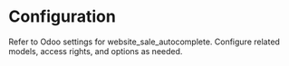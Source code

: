 # Configuration

Refer to Odoo settings for website_sale_autocomplete. Configure related models, access rights, and options as needed.
